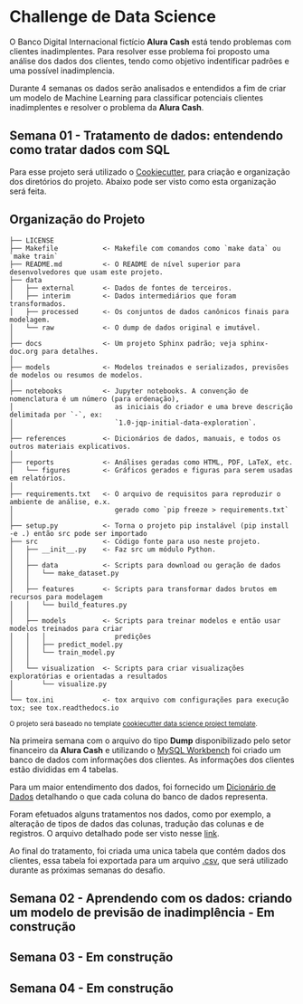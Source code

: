 # Challenge de Data Science

O Banco Digital Internacional fictício **Alura Cash** está tendo problemas com clientes inadimplentes. Para resolver esse problema foi proposto
uma análise dos dados dos clientes, tendo como objetivo indentificar padrões e uma possível inadimplencia.

Durante 4 semanas os dados serão analisados e entendidos a fim de criar um modelo de Machine Learning para classificar potenciais clientes inadimplentes
e resolver o problema da **Alura Cash**.

## Semana 01 - Tratamento de dados: entendendo como tratar dados com SQL

Para esse projeto será utilizado o [Cookiecutter](https://www.cookiecutter.io/), para criação e organização dos diretórios do projeto. Abaixo pode ser visto 
como esta organização será feita.

Organização do Projeto
------------

    ├── LICENSE
    ├── Makefile           <- Makefile com comandos como `make data` ou `make train`
    ├── README.md          <- O README de nível superior para desenvolvedores que usam este projeto.
    ├── data
    │   ├── external       <- Dados de fontes de terceiros.
    │   ├── interim        <- Dados intermediários que foram transformados.
    │   ├── processed      <- Os conjuntos de dados canônicos finais para modelagem.
    │   └── raw            <- O dump de dados original e imutável.
    │
    ├── docs               <- Um projeto Sphinx padrão; veja sphinx-doc.org para detalhes.
    │
    ├── models             <- Modelos treinados e serializados, previsões de modelos ou resumos de modelos.
    │
    ├── notebooks          <- Jupyter notebooks. A convenção de nomenclatura é um número (para ordenação),
    │                         as iniciais do criador e uma breve descrição delimitada por `-`, ex:
    │                         `1.0-jqp-initial-data-exploration`.
    │
    ├── references         <- Dicionários de dados, manuais, e todos os outros materiais explicativos.
    │
    ├── reports            <- Análises geradas como HTML, PDF, LaTeX, etc.
    │   └── figures        <- Gráficos gerados e figuras para serem usadas em relatórios.
    │
    ├── requirements.txt   <- O arquivo de requisitos para reproduzir o ambiente de análise, e.x.
    │                         gerado como `pip freeze > requirements.txt`
    │
    ├── setup.py           <- Torna o projeto pip instalável (pip install -e .) então src pode ser importado
    ├── src                <- Código fonte para uso neste projeto.
    │   ├── __init__.py    <- Faz src um módulo Python.
    │   │
    │   ├── data           <- Scripts para download ou geração de dados
    │   │   └── make_dataset.py
    │   │
    │   ├── features       <- Scripts para transformar dados brutos em recursos para modelagem
    │   │   └── build_features.py
    │   │
    │   ├── models         <- Scripts para treinar modelos e então usar modelos treinados para criar
    │   │   │                 predições
    │   │   ├── predict_model.py
    │   │   └── train_model.py
    │   │
    │   └── visualization  <- Scripts para criar visualizações exploratórias e orientadas a resultados
    │       └── visualize.py
    │
    └── tox.ini            <- tox arquivo com configurações para execução tox; see tox.readthedocs.io
    
<p><small>O projeto será baseado no template <a target="_blank" href="https://drivendata.github.io/cookiecutter-data-science/">cookiecutter data science project template</a>. </small></p>
    

Na primeira semana com o arquivo do tipo **Dump** disponibilizado pelo setor financeiro da **Alura Cash** e utilizando o [MySQL Workbench](https://www.mysql.com/products/workbench/)
foi criado um banco de dados com informações dos clientes. As informações dos clientes estão divididas em 4 tabelas.

Para um maior entendimento dos dados, foi fornecido um [Dicionário de Dados](https://github.com/mavenceslau/Challenge-Data-Science-Alura-Cash/blob/master/references/Dicionario_de_Dados.md) detalhando o que cada coluna do banco de dados representa.

Foram efetuados alguns tratamentos nos dados, como por exemplo, a alteração de tipos de dados das colunas, tradução das colunas e de registros. 
O arquivo detalhado pode ser visto nesse [link](https://github.com/mavenceslau/Challenge-Data-Science-Alura-Cash/blob/master/src/features/tratamento_sql.sql).

Ao final do tratamento, foi criada uma unica tabela que contém dados dos clientes, essa tabela foi exportada para um arquivo [.csv](https://github.com/mavenceslau/Challenge-Data-Science-Alura-Cash/tree/master/data/interim),
que será utilizado durante as próximas semanas do desafio.

## Semana 02 - Aprendendo com os dados: criando um modelo de previsão de inadimplência - Em construção

## Semana 03 - Em construção

## Semana 04 - Em construção
